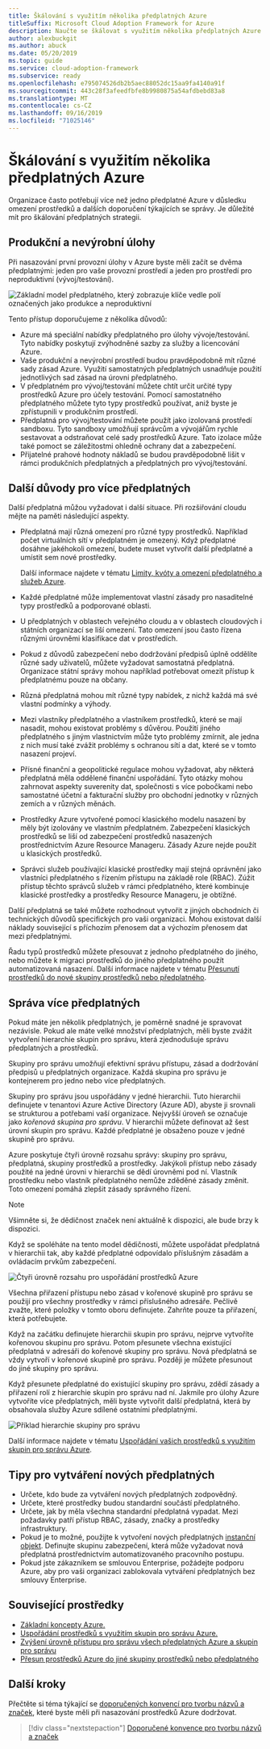 ```yaml
---
title: Škálování s využitím několika předplatných Azure
titleSuffix: Microsoft Cloud Adoption Framework for Azure
description: Naučte se škálovat s využitím několika předplatných Azure.
author: alexbuckgit
ms.author: abuck
ms.date: 05/20/2019
ms.topic: guide
ms.service: cloud-adoption-framework
ms.subservice: ready
ms.openlocfilehash: e795074526db2b5aec88052dc15aa9fa4140a91f
ms.sourcegitcommit: 443c28f3afeedfbfe8b9980875a54afdbebd83a8
ms.translationtype: MT
ms.contentlocale: cs-CZ
ms.lasthandoff: 09/16/2019
ms.locfileid: "71025146"
---
```

# <a name="scaling-with-multiple-azure-subscriptions"></a>Škálování s využitím několika předplatných Azure

Organizace často potřebují více než jedno předplatné Azure v důsledku omezení prostředků a dalších doporučení týkajících se správy. Je důležité mít pro škálování předplatných strategii.

## <a name="production-and-nonproduction-workloads"></a>Produkční a nevýrobní úlohy

Při nasazování první provozní úlohy v Azure byste měli začít se dvěma předplatnými: jeden pro vaše provozní prostředí a jeden pro prostředí pro neproduktivní (vývoj/testování).

![Základní model předplatného, který zobrazuje klíče vedle polí označených jako produkce a neproduktivní](../../_images/ready/basic-subscription-model.png)

Tento přístup doporučujeme z několika důvodů:

- Azure má speciální nabídky předplatného pro úlohy vývoje/testování. Tyto nabídky poskytují zvýhodněné sazby za služby a licencování Azure.
- Vaše produkční a nevýrobní prostředí budou pravděpodobně mít různé sady zásad Azure. Využití samostatných předplatných usnadňuje použití jednotlivých sad zásad na úrovni předplatného.
- V předplatném pro vývoj/testování můžete chtít určit určité typy prostředků Azure pro účely testování. Pomocí samostatného předplatného můžete tyto typy prostředků používat, aniž byste je zpřístupnili v produkčním prostředí.
- Předplatná pro vývoj/testování můžete použít jako izolovaná prostředí sandboxu. Tyto sandboxy umožňují správcům a vývojářům rychle sestavovat a odstraňovat celé sady prostředků Azure. Tato izolace může také pomoct se záležitostmi ohledně ochrany dat a zabezpečení.
- Přijatelné prahové hodnoty nákladů se budou pravděpodobně lišit v rámci produkčních předplatných a předplatných pro vývoj/testování.

## <a name="other-reasons-for-multiple-subscriptions"></a>Další důvody pro více předplatných

Další předplatná můžou vyžadovat i další situace. Při rozšiřování cloudu mějte na paměti následující aspekty.

- Předplatná mají různá omezení pro různé typy prostředků. Například počet virtuálních sítí v předplatném je omezený. Když předplatné dosáhne jakéhokoli omezení, budete muset vytvořit další předplatné a umístit sem nové prostředky.

  Další informace najdete v tématu [Limity, kvóty a omezení předplatného a služeb Azure](https://docs.microsoft.com/azure/azure-subscription-service-limits).

- Každé předplatné může implementovat vlastní zásady pro nasaditelné typy prostředků a podporované oblasti.

- U předplatných v oblastech veřejného cloudu a v oblastech cloudových i státních organizací se liší omezení. Tato omezení jsou často řízena různými úrovněmi klasifikace dat v prostředích.

- Pokud z důvodů zabezpečení nebo dodržování předpisů úplně oddělíte různé sady uživatelů, můžete vyžadovat samostatná předplatná. Organizace státní správy mohou například potřebovat omezit přístup k předplatnému pouze na občany.

- Různá předplatná mohou mít různé typy nabídek, z nichž každá má své vlastní podmínky a výhody.

- Mezi vlastníky předplatného a vlastníkem prostředků, které se mají nasadit, mohou existovat problémy s důvěrou. Použití jiného předplatného s jiným vlastnictvím může tyto problémy zmírnit, ale jedna z nich musí také zvážit problémy s ochranou sítí a dat, které se v tomto nasazení projeví.

- Přísné finanční a geopolitické regulace mohou vyžadovat, aby některá předplatná měla oddělené finanční uspořádání. Tyto otázky mohou zahrnovat aspekty suverenity dat, společnosti s více pobočkami nebo samostatné účetní a fakturační služby pro obchodní jednotky v různých zemích a v různých měnách.

- Prostředky Azure vytvořené pomocí klasického modelu nasazení by měly být izolovány ve vlastním předplatném. Zabezpečení klasických prostředků se liší od zabezpečení prostředků nasazených prostřednictvím Azure Resource Manageru. Zásady Azure nejde použít u klasických prostředků.

- Správci služeb používající klasické prostředky mají stejná oprávnění jako vlastníci předplatného s řízením přístupu na základě role (RBAC). Zúžit přístup těchto správců služeb v rámci předplatného, které kombinuje klasické prostředky a prostředky Resource Manageru, je obtížné.

Další předplatná se také můžete rozhodnout vytvořit z jiných obchodních či technických důvodů specifických pro vaši organizaci. Mohou existovat další náklady související s příchozím přenosem dat a výchozím přenosem dat mezi předplatnými.

Řadu typů prostředků můžete přesouvat z jednoho předplatného do jiného, nebo můžete k migraci prostředků do jiného předplatného použít automatizovaná nasazení. Další informace najdete v tématu [Přesunutí prostředků do nové skupiny prostředků nebo předplatného](https://docs.microsoft.com/azure/azure-resource-manager/resource-group-move-resources).

## <a name="managing-multiple-subscriptions"></a>Správa více předplatných

Pokud máte jen několik předplatných, je poměrně snadné je spravovat nezávisle. Pokud ale máte velké množství předplatných, měli byste zvážit vytvoření hierarchie skupin pro správu, která zjednodušuje správu předplatných a prostředků.

Skupiny pro správu umožňují efektivní správu přístupu, zásad a dodržování předpisů u předplatných organizace. Každá skupina pro správu je kontejnerem pro jedno nebo více předplatných.

Skupiny pro správu jsou uspořádány v jedné hierarchii. Tuto hierarchii definujete v tenantovi Azure Active Directory (Azure AD), abyste ji srovnali se strukturou a potřebami vaší organizace. Nejvyšší úroveň se označuje jako *kořenová skupina pro správu*. V hierarchii můžete definovat až šest úrovní skupin pro správu. Každé předplatné je obsaženo pouze v jedné skupině pro správu.

Azure poskytuje čtyři úrovně rozsahu správy: skupiny pro správu, předplatná, skupiny prostředků a prostředky. Jakýkoli přístup nebo zásady použité na jedné úrovni v hierarchii se dědí úrovněmi pod ní. Vlastník prostředku nebo vlastník předplatného nemůže zděděné zásady změnit. Toto omezení pomáhá zlepšit zásady správného řízení.

> [!NOTE]
> Všimněte si, že dědičnost značek není aktuálně k dispozici, ale bude brzy k dispozici.

Když se spoléháte na tento model dědičnosti, můžete uspořádat předplatná v hierarchii tak, aby každé předplatné odpovídalo příslušným zásadám a ovládacím prvkům zabezpečení.

![Čtyři úrovně rozsahu pro uspořádání prostředků Azure](../../ready/azure-readiness-guide/media/organize-resources/scope-levels.png)

Všechna přiřazení přístupu nebo zásad v kořenové skupině pro správu se použijí pro všechny prostředky v rámci příslušného adresáře. Pečlivě zvažte, které položky v tomto oboru definujete. Zahrňte pouze ta přiřazení, která potřebujete.

Když na začátku definujete hierarchii skupin pro správu, nejprve vytvoříte kořenovou skupinu pro správu. Potom přesunete všechna existující předplatná v adresáři do kořenové skupiny pro správu. Nová předplatná se vždy vytvoří v kořenové skupině pro správu. Později je můžete přesunout do jiné skupiny pro správu.

Když přesunete předplatné do existující skupiny pro správu, zdědí zásady a přiřazení rolí z hierarchie skupin pro správu nad ní. Jakmile pro úlohy Azure vytvoříte více předplatných, měli byste vytvořit další předplatná, která by obsahovala služby Azure sdílené ostatními předplatnými.

![Příklad hierarchie skupiny pro správu](../../_images/ready/management-group-hierarchy.png)

Další informace najdete v tématu [Uspořádání vašich prostředků s využitím skupin pro správu Azure](https://docs.microsoft.com/azure/governance/management-groups).

## <a name="tips-for-creating-new-subscriptions"></a>Tipy pro vytváření nových předplatných

- Určete, kdo bude za vytváření nových předplatných zodpovědný.
- Určete, které prostředky budou standardní součástí předplatného.
- Určete, jak by měla všechna standardní předplatná vypadat. Mezi požadavky patří přístup RBAC, zásady, značky a prostředky infrastruktury.
- Pokud je to možné, použijte k vytvoření nových předplatných [instanční objekt](https://docs.microsoft.com/azure/azure-resource-manager/grant-access-to-create-subscription). Definujte skupinu zabezpečení, která může vyžadovat nová předplatná prostřednictvím automatizovaného pracovního postupu.
- Pokud jste zákazníkem se smlouvou Enterprise, požádejte podporu Azure, aby pro vaši organizaci zablokovala vytváření předplatných bez smlouvy Enterprise.

## <a name="related-resources"></a>Související prostředky

- [Základní koncepty Azure.](./fundamental-concepts.md)
- [Uspořádání prostředků s využitím skupin pro správu Azure.](https://docs.microsoft.com/azure/governance/management-groups)
- [Zvýšení úrovně přístupu pro správu všech předplatných Azure a skupin pro správu](https://docs.microsoft.com/azure/role-based-access-control/elevate-access-global-admin)
- [Přesun prostředků Azure do jiné skupiny prostředků nebo předplatného](https://docs.microsoft.com/azure/azure-resource-manager/resource-group-move-resources)

## <a name="next-steps"></a>Další kroky

Přečtěte si téma týkající se [doporučených konvencí pro tvorbu názvů a značek](./naming-and-tagging.md), které byste měli při nasazování prostředků Azure dodržovat.

> [!div class="nextstepaction"]
> [Doporučené konvence pro tvorbu názvů a značek](./naming-and-tagging.md)
